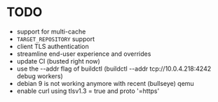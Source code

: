 # TODO

 * support for multi-cache
 * `TARGET_REPOSITORY` support
 * client TLS authentication
 * streamline end-user experience and overrides
 * update CI (busted right now)
 * use the --addr flag of buildctl (buildctl --addr tcp://10.0.4.218:4242 debug workers)
 * debian 9 is not working anymore with recent (bullseye) qemu
 * enable curl using tlsv1.3 = true and proto '=https'
